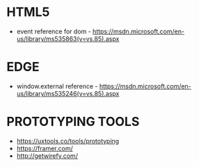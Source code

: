 # HTML5
* event reference for dom - https://msdn.microsoft.com/en-us/library/ms535863(v=vs.85).aspx

# EDGE
* window.external reference - https://msdn.microsoft.com/en-us/library/ms535246(v=vs.85).aspx

# PROTOTYPING TOOLS
* https://uxtools.co/tools/prototyping
* https://framer.com/
* http://getwirefy.com/
